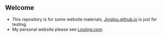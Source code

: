 Welcome
---------
* This repository is for some website materials, [Jinglou.github.io](http://jinglou.github.io "Jinglou.GitHub.io") is just for testing.
* My personal website please see [Loujing.com](http://www.loujing.com "Loujing.com").



